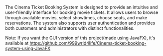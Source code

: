 The Cinema Ticket Booking System is designed to provide an intuitive and user-friendly interface for booking movie tickets. It allows users to browse through available movies, select showtimes, choose seats, and make reservations. The system also supports user authentication and provides both customers and administrators with distinct functionalities.

Note: If you want the GUI version of this project(made using JavaFX), it's available at https://github.com/999wrld4life/Cinema-ticket-booking-system-using-JavaFX
